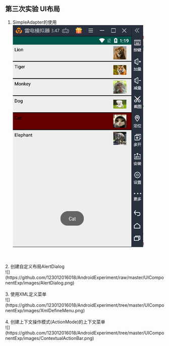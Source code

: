 ## 第三次实验 UI布局<br>

1. SimpleAdapter的使用<br>
![](https://github.com/123012016018/AndroidExperiment/raw/master/UIComponentExp/images/SimpleAdapter.png)
<br>
<br>
2. 创建自定义布局AlertDialog<br>
![](https://github.com/123012016018/AndroidExperiment/raw/master/UIComponentExp/images/AlertDialog.png)
<br>
<br>
3. 使用XML定义菜单<br>
![](https://github.com/123012016018/AndroidExperiment/tree/master/UIComponentExp/images/XmlDefineMenu.png)
<br>
<br>
4. 创建上下文操作模式(ActionMode)的上下文菜单<br>
![](https://github.com/123012016018/AndroidExperiment/tree/master/UIComponentExp/images/ContextualActionBar.png)
